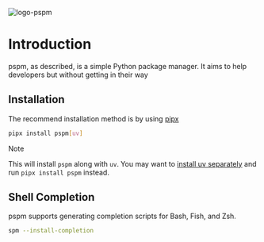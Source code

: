 ![logo-pspm](https://github.com/user-attachments/assets/6a35d219-1193-42f8-a1b6-0331818e8e4d)

# Introduction

pspm, as described, is a simple Python package manager. It aims to help developers but without getting in their way

## Installation

The recommend installation method is by using [pipx](https://pipx.pypa.io/stable/)

```bash
pipx install pspm[uv]
```

> [!NOTE]
> This will install `pspm` along with `uv`. You may want to [install uv separately](https://docs.astral.sh/uv/getting-started/installation/) and run `pipx install pspm` instead.

## Shell Completion

pspm supports generating completion scripts for Bash, Fish, and Zsh.

```bash
spm --install-completion
```



